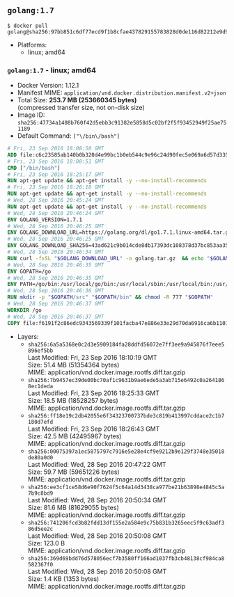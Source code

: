 ## `golang:1.7`

```console
$ docker pull golang@sha256:97bb851c6df77ecd9f1b8cfae437829155783828d0de116d82212e9d989acd69
```

-	Platforms:
	-	linux; amd64

### `golang:1.7` - linux; amd64

-	Docker Version: 1.12.1
-	Manifest MIME: `application/vnd.docker.distribution.manifest.v2+json`
-	Total Size: **253.7 MB (253660345 bytes)**  
	(compressed transfer size, not on-disk size)
-	Image ID: `sha256:47734a1408b760f42d5ebb3c91382e5858d5c02bf2f5f93452949f25ae751189`
-	Default Command: `["\/bin\/bash"]`

```dockerfile
# Fri, 23 Sep 2016 18:08:50 GMT
ADD file:c6c23585ab140b0b320d4e99bc1b0eb544c9e96c24d90fec5e069a6d57d335ca in / 
# Fri, 23 Sep 2016 18:08:51 GMT
CMD ["/bin/bash"]
# Fri, 23 Sep 2016 18:25:17 GMT
RUN apt-get update && apt-get install -y --no-install-recommends 		ca-certificates 		curl 		wget 	&& rm -rf /var/lib/apt/lists/*
# Fri, 23 Sep 2016 18:26:18 GMT
RUN apt-get update && apt-get install -y --no-install-recommends 		bzr 		git 		mercurial 		openssh-client 		subversion 				procps 	&& rm -rf /var/lib/apt/lists/*
# Wed, 28 Sep 2016 20:45:24 GMT
RUN apt-get update && apt-get install -y --no-install-recommends 		g++ 		gcc 		libc6-dev 		make 		pkg-config 	&& rm -rf /var/lib/apt/lists/*
# Wed, 28 Sep 2016 20:46:24 GMT
ENV GOLANG_VERSION=1.7.1
# Wed, 28 Sep 2016 20:46:25 GMT
ENV GOLANG_DOWNLOAD_URL=https://golang.org/dl/go1.7.1.linux-amd64.tar.gz
# Wed, 28 Sep 2016 20:46:25 GMT
ENV GOLANG_DOWNLOAD_SHA256=43ad621c9b014cde8db17393dc108378d37bc853aa351a6c74bf6432c1bbd182
# Wed, 28 Sep 2016 20:46:34 GMT
RUN curl -fsSL "$GOLANG_DOWNLOAD_URL" -o golang.tar.gz 	&& echo "$GOLANG_DOWNLOAD_SHA256  golang.tar.gz" | sha256sum -c - 	&& tar -C /usr/local -xzf golang.tar.gz 	&& rm golang.tar.gz
# Wed, 28 Sep 2016 20:46:35 GMT
ENV GOPATH=/go
# Wed, 28 Sep 2016 20:46:35 GMT
ENV PATH=/go/bin:/usr/local/go/bin:/usr/local/sbin:/usr/local/bin:/usr/sbin:/usr/bin:/sbin:/bin
# Wed, 28 Sep 2016 20:46:36 GMT
RUN mkdir -p "$GOPATH/src" "$GOPATH/bin" && chmod -R 777 "$GOPATH"
# Wed, 28 Sep 2016 20:46:37 GMT
WORKDIR /go
# Wed, 28 Sep 2016 20:46:37 GMT
COPY file:f6191f2c86edc9343569339f101facba47e886e33e29d70da6916ca6b1101a53 in /usr/local/bin/ 
```

-	Layers:
	-	`sha256:6a5a5368e0c2d3e5909184fa28ddfd56072e7ff3ee9a945876f7eee5896ef5bb`  
		Last Modified: Fri, 23 Sep 2016 18:10:19 GMT  
		Size: 51.4 MB (51354364 bytes)  
		MIME: application/vnd.docker.image.rootfs.diff.tar.gzip
	-	`sha256:7b9457ec39de00bc70af1c9631b9ae6ede5a3ab715e6492c0a2641868ec1deda`  
		Last Modified: Fri, 23 Sep 2016 18:25:33 GMT  
		Size: 18.5 MB (18528257 bytes)  
		MIME: application/vnd.docker.image.rootfs.diff.tar.gzip
	-	`sha256:ff18e19c2db42055e6f34323700737bde3c819b413997cddace2c1b7180d7efd`  
		Last Modified: Fri, 23 Sep 2016 18:26:43 GMT  
		Size: 42.5 MB (42495967 bytes)  
		MIME: application/vnd.docker.image.rootfs.diff.tar.gzip
	-	`sha256:00075397a1ec5875797c7916e5e28e4cf9e9212b9e129f3748e35018de80a0d0`  
		Last Modified: Wed, 28 Sep 2016 20:47:22 GMT  
		Size: 59.7 MB (59651226 bytes)  
		MIME: application/vnd.docker.image.rootfs.diff.tar.gzip
	-	`sha256:ee3cf1ce58d6e90f7624f5c64a14d3438ca977be21b63898e4845c5a7b9c8bd9`  
		Last Modified: Wed, 28 Sep 2016 20:50:34 GMT  
		Size: 81.6 MB (81629055 bytes)  
		MIME: application/vnd.docker.image.rootfs.diff.tar.gzip
	-	`sha256:741206fcd3b82fdd13df155e2a584e9c75b831b3265eec5f9c63adf386d5ee2c`  
		Last Modified: Wed, 28 Sep 2016 20:50:08 GMT  
		Size: 123.0 B  
		MIME: application/vnd.docker.image.rootfs.diff.tar.gzip
	-	`sha256:369d69bdd76d578056ecf7b3580ff166ad1037fb3cb48138cf984ca8582367f0`  
		Last Modified: Wed, 28 Sep 2016 20:50:08 GMT  
		Size: 1.4 KB (1353 bytes)  
		MIME: application/vnd.docker.image.rootfs.diff.tar.gzip
